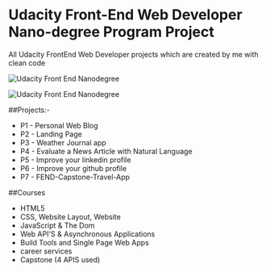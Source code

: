 # Udacity Front-End Web Developer Nano-degree Program Project

All Udacity FrontEnd Web Developer projects which are created by me with clean code

![Udacity Front End Nanodegree](https://github.com/The-manpreet-singh/Udacity-FrontEnd-web-developer-NanoDegree-Program/blob/master/react-developer-certificate.jpg "Manpreet Singh")

![Udacity Front End Nanodegree](https://github.com/The-manpreet-singh/Udacity-FrontEnd-web-developer-NanoDegree-Program/blob/master/Udacity%20Graduate.png "Manpreet Singh")

##Projects:-

- P1 - Personal Web Blog
- P2 - Landing Page
- P3 - Weather Journal app
- P4 - Evaluate a News Article with Natural Language
- P5 - Improve your linkedin profile
- P6 - Improve your github profile
- P7 - FEND-Capstone-Travel-App

##Courses

- HTML5
- CSS, Website Layout, Website
- JavaScript & The Dom
- Web API'S & Asynchronous Applications
- Build Tools and Single Page Web Apps
- career services
- Capstone (4 APIS used)

